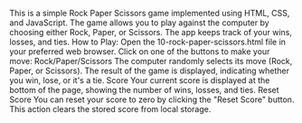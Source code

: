 This is a simple Rock Paper Scissors game implemented using HTML, CSS, and JavaScript. 
The game allows you to play against the computer by choosing either Rock, Paper, or Scissors.
The app keeps track of your wins, losses, and ties.
How to Play: 
Open the 10-rock-paper-scissors.html file in your preferred web browser.
Click on one of the buttons to make your move: Rock/Paper/Scissors
The computer randomly selects its move (Rock, Paper, or Scissors).
The result of the game is displayed, indicating whether you win, lose, or it's a tie.
Score
Your current score is displayed at the bottom of the page, showing the number of wins, losses, and ties.
Reset Score
You can reset your score to zero by clicking the "Reset Score" button. This action clears the stored score from local storage.
